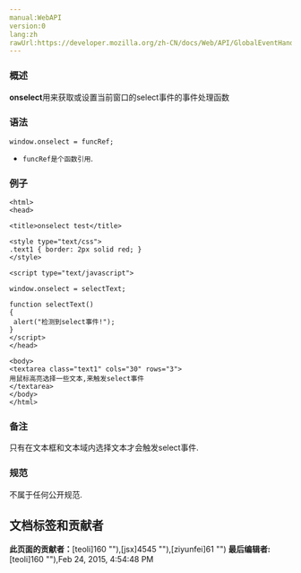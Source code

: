```yaml
---
manual:WebAPI
version:0
lang:zh
rawUrl:https://developer.mozilla.org/zh-CN/docs/Web/API/GlobalEventHandlers/onselect
---
```





### 概述<a name="Summary"></a>


**onselect**用来获取或设置当前窗口的select事件的事件处理函数


### 语法<a name="Syntax"></a>

```
window.onselect = funcRef;
```

* `funcRef是个函数引用`.

### 例子<a name="Example"></a>

```
<html>
<head>

<title>onselect test</title>

<style type="text/css">
.text1 { border: 2px solid red; }
</style>

<script type="text/javascript">

window.onselect = selectText;

function selectText()
{
 alert("检测到select事件!");
}
</script>
</head>

<body>
<textarea class="text1" cols="30" rows="3">
用鼠标高亮选择一些文本,来触发select事件
</textarea>
</body>
</html>
```

### 备注<a name="Notes"></a>


只有在文本框和文本域内选择文本才会触发select事件.


### 规范<a name="Specification"></a>


不属于任何公开规范.




## 文档标签和贡献者
**此页面的贡献者：**[teoli]160 ""),[jsx]4545 ""),[ziyunfei]61 "")
**最后编辑者:**[teoli]160 ""),<time>Feb 24, 2015, 4:54:48 PM</time>


